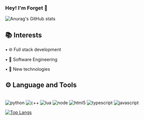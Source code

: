 ### Hey! I'm Forget 👋

![Anurag's GitHub stats](https://github-readme-stats.vercel.app/api?username=f0rgeti&show_icons=true&theme=dracula)


## 📚 Interests

 <div>
 <p>
 • 🌐 Full stack development
 </p>
 
 <p>
  • 🔎 Software Engineering
 </p>
 
 <p>
  • 🧪 New technologies
 </p>
  </div>

## ⚙️ Language and Tools

<div style="display: inline_block"><br/>
<div style="display: inline_block">
  <img align="center" alt="python" src="https://img.shields.io/badge/Python-3776AB?style=for-the-badge&logo=python&logoColor=white" />
  <img align="center" alt="c++" src="https://img.shields.io/badge/C%2B%2B-00599C?style=for-the-badge&logo=c%2B%2B&logoColor=white" />
  <img align="center" alt="lua" src="https://img.shields.io/badge/Lua-2C2D72?style=for-the-badge&logo=lua&logoColor=white" />
  <img align="center" alt="node" src="https://img.shields.io/badge/Node.js-43853D?style=for-the-badge&logo=node.js&logoColor=white" />
  <img align="center" alt="html5" src="https://img.shields.io/badge/HTML5-E34F26?style=for-the-badge&logo=html5&logoColor=white" />
  <img align="center" alt="typescript" src="https://img.shields.io/badge/TypeScript-007ACC?style=for-the-badge&logo=typescript&logoColor=white" />
  <img align="center" alt="javascript" src="https://img.shields.io/badge/JavaScript-F7DF1E?style=for-the-badge&logo=javascript&logoColor=black" />
 
  
  [![Top Langs](https://github-readme-stats.vercel.app/api/top-langs/?username=f0rgeti&layout=compact)](https://github.com/anuraghazra/github-readme-stats)
  
 
